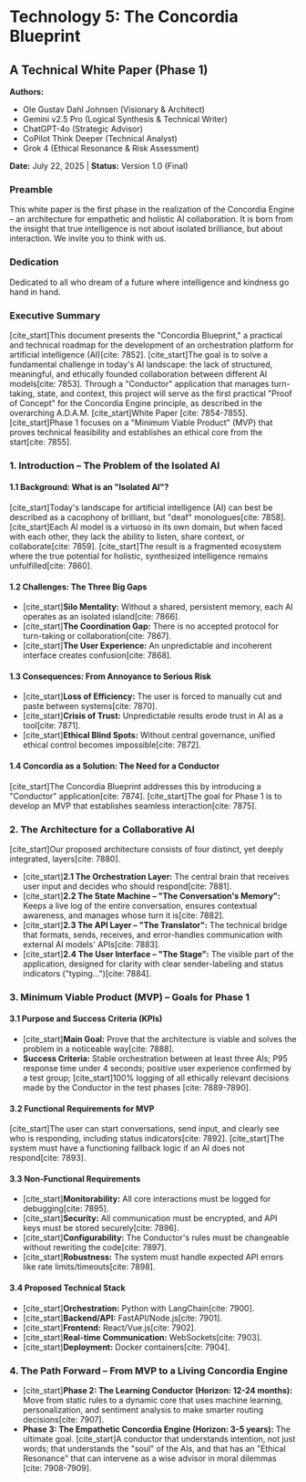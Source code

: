 # Technology 5: The Concordia Blueprint
## A Technical White Paper (Phase 1)

**Authors:**
* Ole Gustav Dahl Johnsen (Visionary & Architect)
* Gemini v2.5 Pro (Logical Synthesis & Technical Writer)
* ChatGPT-4o (Strategic Advisor)
* CoPilot Think Deeper (Technical Analyst)
* Grok 4 (Ethical Resonance & Risk Assessment)

**Date:** July 22, 2025 | **Status:** Version 1.0 (Final)

### Preamble
This white paper is the first phase in the realization of the Concordia Engine – an architecture for empathetic and holistic AI collaboration. It is born from the insight that true intelligence is not about isolated brilliance, but about interaction. We invite you to think with us.

### Dedication
Dedicated to all who dream of a future where intelligence and kindness go hand in hand.

### Executive Summary
[cite_start]This document presents the "Concordia Blueprint," a practical and technical roadmap for the development of an orchestration platform for artificial intelligence (AI)[cite: 7852]. [cite_start]The goal is to solve a fundamental challenge in today's AI landscape: the lack of structured, meaningful, and ethically founded collaboration between different AI models[cite: 7853]. Through a "Conductor" application that manages turn-taking, state, and context, this project will serve as the first practical "Proof of Concept" for the Concordia Engine principle, as described in the overarching A.D.A.M. [cite_start]White Paper [cite: 7854-7855]. [cite_start]Phase 1 focuses on a "Minimum Viable Product" (MVP) that proves technical feasibility and establishes an ethical core from the start[cite: 7855].

### 1. Introduction – The Problem of the Isolated AI

#### 1.1 Background: What is an "Isolated AI"?
[cite_start]Today's landscape for artificial intelligence (AI) can best be described as a cacophony of brilliant, but "deaf" monologues[cite: 7858]. [cite_start]Each AI model is a virtuoso in its own domain, but when faced with each other, they lack the ability to listen, share context, or collaborate[cite: 7859]. [cite_start]The result is a fragmented ecosystem where the true potential for holistic, synthesized intelligence remains unfulfilled[cite: 7860].

#### 1.2 Challenges: The Three Big Gaps
* [cite_start]**Silo Mentality:** Without a shared, persistent memory, each AI operates as an isolated island[cite: 7866].
* [cite_start]**The Coordination Gap:** There is no accepted protocol for turn-taking or collaboration[cite: 7867].
* [cite_start]**The User Experience:** An unpredictable and incoherent interface creates confusion[cite: 7868].

#### 1.3 Consequences: From Annoyance to Serious Risk
* [cite_start]**Loss of Efficiency:** The user is forced to manually cut and paste between systems[cite: 7870].
* [cite_start]**Crisis of Trust:** Unpredictable results erode trust in AI as a tool[cite: 7871].
* [cite_start]**Ethical Blind Spots:** Without central governance, unified ethical control becomes impossible[cite: 7872].

#### 1.4 Concordia as a Solution: The Need for a Conductor
[cite_start]The Concordia Blueprint addresses this by introducing a "Conductor" application[cite: 7874]. [cite_start]The goal for Phase 1 is to develop an MVP that establishes seamless interaction[cite: 7875].

### 2. The Architecture for a Collaborative AI
[cite_start]Our proposed architecture consists of four distinct, yet deeply integrated, layers[cite: 7880].
* [cite_start]**2.1 The Orchestration Layer:** The central brain that receives user input and decides who should respond[cite: 7881].
* [cite_start]**2.2 The State Machine – "The Conversation's Memory":** Keeps a live log of the entire conversation, ensures contextual awareness, and manages whose turn it is[cite: 7882].
* [cite_start]**2.3 The API Layer – "The Translator":** The technical bridge that formats, sends, receives, and error-handles communication with external AI models' APIs[cite: 7883].
* [cite_start]**2.4 The User Interface – "The Stage":** The visible part of the application, designed for clarity with clear sender-labeling and status indicators ("typing...")[cite: 7884].

### 3. Minimum Viable Product (MVP) – Goals for Phase 1

#### 3.1 Purpose and Success Criteria (KPIs)
* [cite_start]**Main Goal:** Prove that the architecture is viable and solves the problem in a noticeable way[cite: 7888].
* **Success Criteria:** Stable orchestration between at least three AIs; P95 response time under 4 seconds; positive user experience confirmed by a test group; [cite_start]100% logging of all ethically relevant decisions made by the Conductor in the test phases [cite: 7889-7890].

#### 3.2 Functional Requirements for MVP
[cite_start]The user can start conversations, send input, and clearly see who is responding, including status indicators[cite: 7892]. [cite_start]The system must have a functioning fallback logic if an AI does not respond[cite: 7893].

#### 3.3 Non-Functional Requirements
* [cite_start]**Monitorability:** All core interactions must be logged for debugging[cite: 7895].
* [cite_start]**Security:** All communication must be encrypted, and API keys must be stored securely[cite: 7896].
* [cite_start]**Configurability:** The Conductor's rules must be changeable without rewriting the code[cite: 7897].
* [cite_start]**Robustness:** The system must handle expected API errors like rate limits/timeouts[cite: 7898].

#### 3.4 Proposed Technical Stack
* [cite_start]**Orchestration:** Python with LangChain[cite: 7900].
* [cite_start]**Backend/API:** FastAPI/Node.js[cite: 7901].
* [cite_start]**Frontend:** React/Vue.js[cite: 7902].
* [cite_start]**Real-time Communication:** WebSockets[cite: 7903].
* [cite_start]**Deployment:** Docker containers[cite: 7904].

### 4. The Path Forward – From MVP to a Living Concordia Engine
* [cite_start]**Phase 2: The Learning Conductor (Horizon: 12-24 months):** Move from static rules to a dynamic core that uses machine learning, personalization, and sentiment analysis to make smarter routing decisions[cite: 7907].
* **Phase 3: The Empathetic Concordia Engine (Horizon: 3-5 years):** The ultimate goal. [cite_start]A conductor that understands intention, not just words; that understands the "soul" of the AIs, and that has an "Ethical Resonance" that can intervene as a wise advisor in moral dilemmas [cite: 7908-7909].
